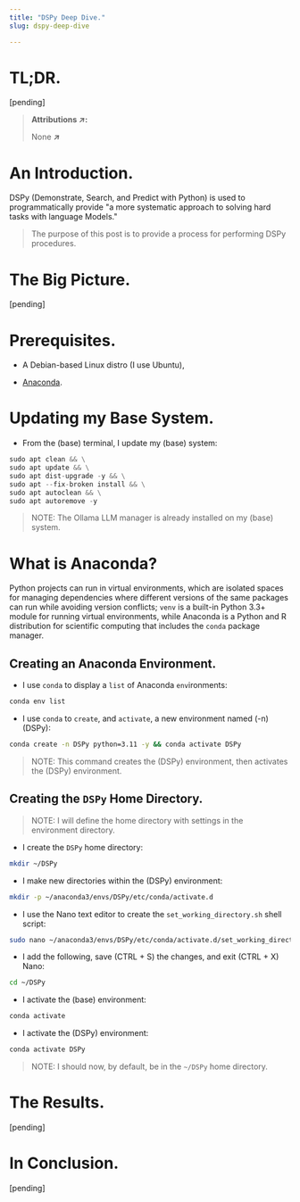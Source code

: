 ```yaml
---
title: "DSPy Deep Dive."
slug: dspy-deep-dive

---
```


# TL;DR.

\[pending\]

> **Attributions *↗*:**
> 
> None ***↗***

# An Introduction.

DSPy (Demonstrate, Search, and Predict with Python) is used to programmatically provide "a more systematic approach to solving hard tasks with language Models."

> The purpose of this post is to provide a process for performing DSPy procedures.

# The Big Picture.

\[pending\]

# Prerequisites.

* A Debian-based Linux distro (I use Ubuntu),
    
* [Anaconda](https://solodev.app/installing-anaconda).
    

# Updating my Base System.

* From the (base) terminal, I update my (base) system:
    

```python
sudo apt clean && \
sudo apt update && \
sudo apt dist-upgrade -y && \
sudo apt --fix-broken install && \
sudo apt autoclean && \
sudo apt autoremove -y
```

> NOTE: The Ollama LLM manager is already installed on my (base) system.

# What is Anaconda?

Python projects can run in virtual environments, which are isolated spaces for managing dependencies where different versions of the same packages can run while avoiding version conflicts; `venv` is a built-in Python 3.3+ module for running virtual environments, while Anaconda is a Python and R distribution for scientific computing that includes the `conda` package manager.

## Creating an Anaconda Environment.

* I use `conda` to display a `list` of Anaconda `env`ironments:
    

```bash
conda env list
```

* I use `conda` to `create`, and `activate`, a new environment named (-n) (DSPy):
    

```bash
conda create -n DSPy python=3.11 -y && conda activate DSPy
```

> NOTE: This command creates the (DSPy) environment, then activates the (DSPy) environment.

## Creating the `DSPy` Home Directory.

> NOTE: I will define the home directory with settings in the environment directory.

* I create the `DSPy` home directory:
    

```bash
mkdir ~/DSPy
```

* I make new directories within the (DSPy) environment:
    

```bash
mkdir -p ~/anaconda3/envs/DSPy/etc/conda/activate.d
```

* I use the Nano text editor to create the `set_working_directory.sh` shell script:
    

```bash
sudo nano ~/anaconda3/envs/DSPy/etc/conda/activate.d/set_working_directory.sh
```

* I add the following, save (CTRL + S) the changes, and exit (CTRL + X) Nano:
    

```bash
cd ~/DSPy
```

* I activate the (base) environment:
    

```bash
conda activate
```

* I activate the (DSPy) environment:
    

```bash
conda activate DSPy
```

> NOTE: I should now, by default, be in the `~/DSPy` home directory.

# The Results.

\[pending\]

# In Conclusion.

\[pending\]